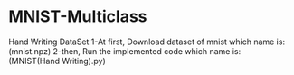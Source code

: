 # MNIST-Multiclass
Hand Writing DataSet
1-At first, Download dataset of mnist which name is: (mnist.npz)
2-then, Run the implemented code which name is: (MNIST(Hand Writing).py)
